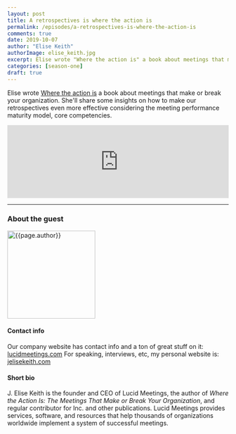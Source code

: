 ```yaml
---
layout: post
title: A retrospectives is where the action is
permalink: /episodes/a-retrospectives-is-where-the-action-is
comments: true
date: 2019-10-07
author: "Elise Keith"
authorImage: elise_keith.jpg
excerpt: Elise wrote "Where the action is" a book about meetings that make or break your organization. She'll share some insights on how to make our retrospectives even more effective considering the meeting performance maturity model, core competencies.
categories: [season-one]
draft: true
---
```


Elise wrote [Where the action is](https://www.lucidmeetings.com/book) a book about meetings that make or break your organization. She'll share some insights on how to make our retrospectives even more effective considering the meeting performance maturity model, core competencies.

<iframe width="100%" height="166" scrolling="no" frameborder="no" allow="autoplay" src="https://w.soundcloud.com/player/?url=https%3A//api.soundcloud.com/tracks/690323788%3Fsecret_token%3Ds-kmbWw&color=%23ff5500&auto_play=false&hide_related=false&show_comments=true&show_user=true&show_reposts=false&show_teaser=true"></iframe>

---

### About the guest

<img width="200px" src="/assets/{{page.authorImage}}" alt="{{page.author}}">

#### Contact info
Our company website has contact info and a ton of great stuff on it: [lucidmeetings.com](http://lucidmeetings.com)
For speaking, interviews, etc, my personal website is: [jelisekeith.com](http://jelisekeith.com)

#### Short bio
J. Elise Keith is the founder and CEO of Lucid Meetings, the author of *Where the Action Is: The Meetings That Make or Break Your Organization*, and regular contributor for Inc. and other publications. Lucid Meetings provides services, software, and resources that help thousands of organizations worldwide implement a system of successful meetings.